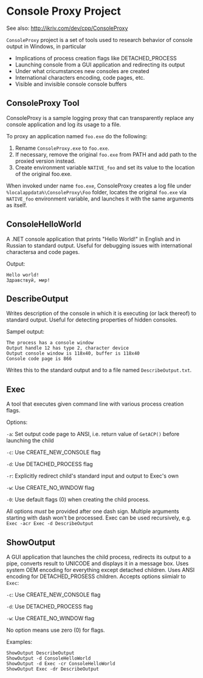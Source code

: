 # Console Proxy Project
See also: http://ikriv.com/dev/cpp/ConsoleProxy

`ConsoleProxy` project is a set of tools used to research behavior of console output in Windows, in particular
 * Implications of process creation flags like DETACHED_PROCESS
 * Launching console from a GUI application and redirecting its output
 * Under what cricumstances new consoles are created
 * International characters encoding, code pages, etc.
 * Visible and invisible console console buffers

## ConsoleProxy Tool

ConsoleProxy is a sample logging proxy that can transparently replace any console application and log its usage to a file.

To proxy an application named `foo.exe` do the following:

 1. Rename `ConsoleProxy.exe` to `foo.exe`.
 1. If necessary, remove the original `foo.exe` from PATH and add path to the proxied version instead.
 1. Create environment variable `NATIVE_foo` and set its value to the location of the original foo.exe.
 
When invoked under name `foo.exe`, ConsoleProxy creates a log file under `%localappdata%\ConsoleProxy\Foo` folder, locates the original `foo.exe` via `NATIVE_foo` environment variable, and launches it with the same arguments as itself.

## ConsoleHelloWorld
A .NET console application that prints "Hello World!" in English and in Russian to standard output. Useful for debugging issues with international charactersa and code pages. 

Output:

```
Hello world!
Здравствуй, мир!
```
## DescribeOutput

Writes description of the console in which it is executing (or lack thereof) to standard output. Useful for detecting properties of hidden consoles.

Sampel output:
```
The process has a console window
Output handle 12 has type 2, character device
Output console window is 118x40, buffer is 118x40
Console code page is 866
```

Writes this to the standard output and to a file named `DescribeOutput.txt`.

## Exec
A tool that executes given command line with various process creation flags. 

Options:

  `-a`: Set output code page to ANSI, i.e. return value of `GetACP()` before launching the child
  
  `-c`: Use CREATE_NEW_CONSOLE flag
  
  `-d`: Use DETACHED_PROCESS flag
  
  `-r`: Explicitly redirect child's standard input and output to Exec's own
  
  `-w`: Use CREATE_NO_WINDOW flag
  
  `-0`: Use default flags (0) when creating the child process. 
 
 All options *must* be provided after one dash sign. Multiple arguments starting with dash won't be processed. Exec can be used recursively, e.g. 
 `Exec -acr Exec -d DescribeOutput`
 
 ## ShowOutput
 A GUI application that launches the child process, redirects its output to a pipe, converts result to UNICODE and displays it in a message box. Uses system OEM encoding for everything except detached children. Uses ANSI encoding for DETACHED_PROSESS children. Accepts options siimialr to `Exec`:
 
  `-c`: Use CREATE_NEW_CONSOLE flag
  
  `-d`: Use DETACHED_PROCESS flag
  
  `-w`: Use CREATE_NO_WINDOW flag

No option means use zero (0) for flags. 

Examples:

```
ShowOutput DescribeOutput
ShowOutput -d ConsoleHelloWorld
ShowOutput -d Exec -cr ConsoleHelloWorld
ShowOutput Exec -dr DescribeOutput
```
  